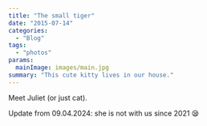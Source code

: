 ```yaml
---
title: "The small tiger"
date: "2015-07-14"
categories:
  - "Blog"
tags:
  - "photos"
params:
  mainImage: images/main.jpg
summary: "This cute kitty lives in our house."
---
```


Meet Juliet (or just cat).

Update from 09.04.2024: she is not with us since 2021 😪


